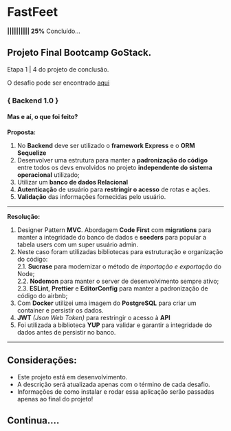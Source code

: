 # FastFeet

**|||||||||| 25%** Concluído...

## Projeto Final Bootcamp GoStack.

Etapa 1 | 4 do projeto de conclusão.

O desafio pode ser encontrado [aqui](https://github.com/Rocketseat/bootcamp-gostack-desafio-02)

###  { Backend 1.0 }

#### Mas e aí, o que foi feito?

**Proposta:**

1. No **Backend** deve ser utilizado o **framework Express** e o **ORM Sequelize**
2. Desenvolver uma estrutura para manter a **padronização do código** entre todos os devs envolvidos no projeto **independente do sistema operacional** utilizado;
3. Utilizar um **banco de dados Relacional**
4. **Autenticação** de usuário para **restringir o acesso** de rotas e ações.
5. **Validação** das informações fornecidas pelo usuário.

<hr>
  
**Resolução:**

1. Designer Pattern **MVC**. Abordagem **Code First** com **migrations** para manter a integridade do banco de dados e **seeders** para popular a tabela users com um super usuário admin.
2. Neste caso foram utilizadas bibliotecas para estruturação e organização do código: <br>
  2.1. **Sucrase** para modernizar o método de *importação e exportação* do Node; <br>
  2.2. **Nodemon** para manter o server de desenvolvimento sempre ativo; <br>
  2.3. **ESLint**, **Prettier** e **EditorConfig** para manter a padronização de código do airbnb;
3. Com **Docker** utilizei uma imagem do **PostgreSQL** para criar um container e persistir os dados.
4. **JWT** *(Json Web Token)* para restringir o acesso à **API**
5. Foi utilizada a biblioteca **YUP** para validar e garantir a integridade do dados antes de persistir no banco.

<hr>

## Considerações:

- Este projeto está em desenvolvimento.
- A descrição será atualizada apenas com o término de cada desafio.
- Informações de como instalar e rodar essa aplicação serão passadas apenas ao final do projeto!


## Continua....
